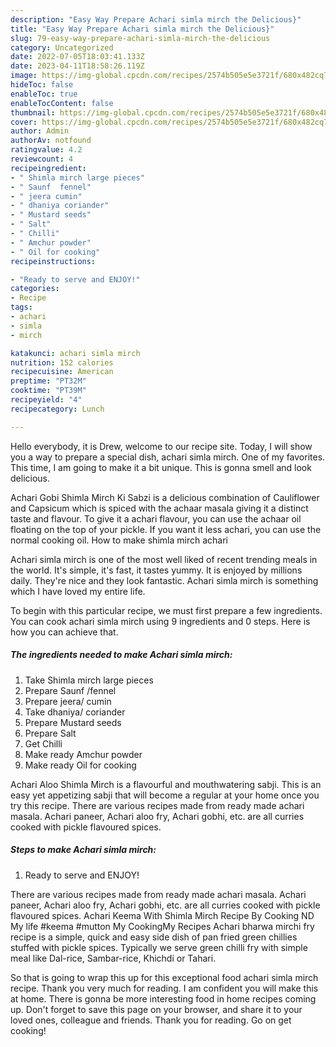```yaml
---
description: "Easy Way Prepare Achari simla mirch the Delicious}"
title: "Easy Way Prepare Achari simla mirch the Delicious}"
slug: 79-easy-way-prepare-achari-simla-mirch-the-delicious
category: Uncategorized
date: 2022-07-05T18:03:41.133Z
date: 2023-04-11T18:58:26.119Z
image: https://img-global.cpcdn.com/recipes/2574b505e5e3721f/680x482cq70/achari-simla-mirch-recipe-main-photo.jpg
hideToc: false
enableToc: true
enableTocContent: false
thumbnail: https://img-global.cpcdn.com/recipes/2574b505e5e3721f/680x482cq70/achari-simla-mirch-recipe-main-photo.jpg
cover: https://img-global.cpcdn.com/recipes/2574b505e5e3721f/680x482cq70/achari-simla-mirch-recipe-main-photo.jpg
author: Admin
authorAv: notfound
ratingvalue: 4.2
reviewcount: 4
recipeingredient:
- " Shimla mirch large pieces"
- " Saunf  fennel"
- " jeera cumin"
- " dhaniya coriander"
- " Mustard seeds"
- " Salt"
- " Chilli"
- " Amchur powder"
- " Oil for cooking"
recipeinstructions:

- "Ready to serve and ENJOY!"
categories:
- Recipe
tags:
- achari
- simla
- mirch

katakunci: achari simla mirch 
nutrition: 152 calories
recipecuisine: American
preptime: "PT32M"
cooktime: "PT39M"
recipeyield: "4"
recipecategory: Lunch

---
```



Hello everybody, it is Drew, welcome to our recipe site. Today, I will show you a way to prepare a special dish, achari simla mirch. One of my favorites. This time, I am going to make it a bit unique. This is gonna smell and look delicious.

Achari Gobi Shimla Mirch Ki Sabzi is a delicious combination of Cauliflower and Capsicum which is spiced with the achaar masala giving it a distinct taste and flavour. To give it a achari flavour, you can use the achaar oil floating on the top of your pickle. If you want it less achari, you can use the normal cooking oil. How to make shimla mirch achari

Achari simla mirch is one of the most well liked of recent trending meals in the world. It's simple, it's fast, it tastes yummy. It is enjoyed by millions daily. They're nice and they look fantastic. Achari simla mirch is something which I have loved my entire life.


To begin with this particular recipe, we must first prepare a few ingredients. You can cook achari simla mirch using 9 ingredients and 0 steps. Here is how you can achieve that.

<!--inarticleads1-->

##### The ingredients needed to make Achari simla mirch:

1. Take  Shimla mirch large pieces
1. Prepare  Saunf  /fennel
1. Prepare  jeera/ cumin
1. Take  dhaniya/ coriander
1. Prepare  Mustard seeds
1. Prepare  Salt
1. Get  Chilli
1. Make ready  Amchur powder
1. Make ready  Oil for cooking


Achari Aloo Shimla Mirch is a flavourful and mouthwatering sabji. This is an easy yet appetizing sabji that will become a regular at your home once you try this recipe. There are various recipes made from ready made achari masala. Achari paneer, Achari aloo fry, Achari gobhi, etc. are all curries cooked with pickle flavoured spices. 

<!--inarticleads2-->

##### Steps to make Achari simla mirch:


1. Ready to serve and ENJOY!

There are various recipes made from ready made achari masala. Achari paneer, Achari aloo fry, Achari gobhi, etc. are all curries cooked with pickle flavoured spices. Achari Keema With Shimla Mirch Recipe By Cooking ND My life #keema #mutton My CookingMy Recipes Achari bharwa mirchi fry recipe is a simple, quick and easy side dish of pan fried green chillies stuffed with pickle spices. Typically we serve green chilli fry with simple meal like Dal-rice, Sambar-rice, Khichdi or Tahari. 

So that is going to wrap this up for this exceptional food achari simla mirch recipe. Thank you very much for reading. I am confident you will make this at home. There is gonna be more interesting food in home recipes coming up. Don't forget to save this page on your browser, and share it to your loved ones, colleague and friends. Thank you for reading. Go on get cooking!

